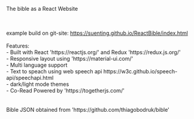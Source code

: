 The bible as a React Website

<br />
<br />
example build on git-site: <a href="https://suenting.github.io/ReactBible/index.html" target='_blank'>https://suenting.github.io/ReactBible/index.html</a>

<br />
<br />
Features:<br />
- Built with React 'https://reactjs.org/' and Redux 'https://redux.js.org/' <br />
- Responsive layout using 'https://material-ui.com/'<br />
- Multi language support<br />
- Text to speach using web speech api https://w3c.github.io/speech-api/speechapi.html<br />
- dark/light mode themes<br />
- Co-Read Powered by 'https://togetherjs.com/'<br />
<br />
<br />
Bible JSON obtained from 'https://github.com/thiagobodruk/bible'